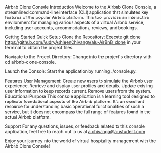 Airbnb Clone Console
Introduction
Welcome to the Airbnb Clone Console, a streamlined command-line interface (CLI) application that simulates key features of the popular Airbnb platform. This tool provides an interactive environment for managing various aspects of a virtual Airbnb service, including user accounts, accommodations, reviews, and bookings.

Getting Started
Quick Setup
Clone the Repository:
Execute git clone https://github.com/AudryAshleenChivanga/alu-AirBnB_clone in your terminal to obtain the project files.

Navigate to the Project Directory:
Change into the project's directory with cd airbnb-clone-console.

Launch the Console:
Start the application by running ./console.py.

Features
User Management:
Create new users to simulate the Airbnb user experience.
Retrieve and display user profiles and details.
Update existing user information to keep records current.
Remove users from the system.
Educational Purpose
This console application is a learning tool designed to replicate foundational aspects of the Airbnb platform. It's an excellent resource for understanding basic operational functionalities of such a service, but it does not encompass the full range of features found in the actual Airbnb platform.

Support
For any questions, issues, or feedback related to this console application, feel free to reach out to us at a.chivanga@alustudent.com

Enjoy your journey into the world of virtual hospitality management with the Airbnb Clone Console!
